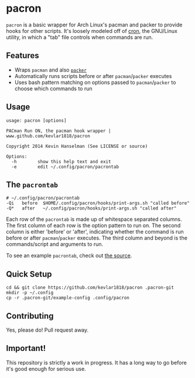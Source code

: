 # pacron

`pacron` is a basic wrapper for Arch Linux's pacman and packer to provide hooks for other scripts. It's loosely modeled off of [cron](http://linux.die.net/man/5/crontab), the GNU/Linux utility, in which a "tab" file controls when commands are run.

## Features
* Wraps `pacman` and also [`packer`](https://github.com/keenerd/packer/wiki)
* Automatically runs scripts before or after `pacman`/`packer` executes
* Uses bash pattern matching on options passed to `pacman`/`packer` to choose which commands to run

## Usage
```
usage: pacron [options]

PACman Run ON, the pacman hook wrapper | www.github.com/kevlar1818/pacron

Copyright 2014 Kevin Hanselman (See LICENSE or source)

Options:
  -h		show this help text and exit
  -e		edit ~/.config/pacron/pacrontab
```

## The `pacrontab`
```
# ~/.config/pacron/pacrontab
-Qi   before  $HOME/.config/pacron/hooks/print-args.sh "called before"
-Q*   after   ~/.config/pacron/hooks/print-args.sh "called after"
```
Each row of the `pacrontab` is made up of whitespace separated columns. The first column of each row is the option pattern to run on. The second column is either 'before' or 'after', indicating whether the command is run before or after `pacman`/`packer` executes. The third column and beyond is the commands/script and arguments to run.

To see an example `pacrontab`, check out [the source](https://github.com/kevlar1818/pacron/blob/master/example-config/pacrontab).

## Quick Setup
```
cd && git clone https://github.com/kevlar1818/pacron .pacron-git
mkdir -p ~/.config
cp -r .pacron-git/example-config .config/pacron
```

## Contributing
Yes, please do! Pull request away.

## Important!
This repository is strictly a work in progress. It has a long way to go before it's good enough for serious use.

